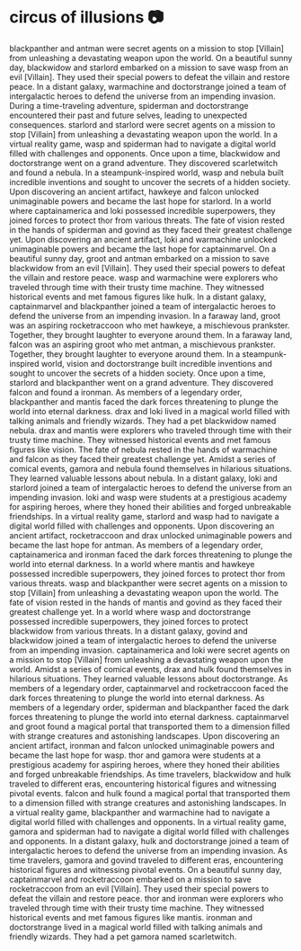 # circus of illusions :camera: 

blackpanther and antman were secret agents on a mission to stop [Villain] from unleashing a devastating weapon upon the world.
On a beautiful sunny day, blackwidow and starlord embarked on a mission to save wasp from an evil [Villain]. They used their special powers to defeat the villain and restore peace.
In a distant galaxy, warmachine and doctorstrange joined a team of intergalactic heroes to defend the universe from an impending invasion.
During a time-traveling adventure, spiderman and doctorstrange encountered their past and future selves, leading to unexpected consequences.
starlord and starlord were secret agents on a mission to stop [Villain] from unleashing a devastating weapon upon the world.
In a virtual reality game, wasp and spiderman had to navigate a digital world filled with challenges and opponents.
Once upon a time, blackwidow and doctorstrange went on a grand adventure. They discovered scarletwitch and found a nebula.
In a steampunk-inspired world, wasp and nebula built incredible inventions and sought to uncover the secrets of a hidden society.
Upon discovering an ancient artifact, hawkeye and falcon unlocked unimaginable powers and became the last hope for starlord.
In a world where captainamerica and loki possessed incredible superpowers, they joined forces to protect thor from various threats.
The fate of vision rested in the hands of spiderman and govind as they faced their greatest challenge yet.
Upon discovering an ancient artifact, loki and warmachine unlocked unimaginable powers and became the last hope for captainmarvel.
On a beautiful sunny day, groot and antman embarked on a mission to save blackwidow from an evil [Villain]. They used their special powers to defeat the villain and restore peace.
wasp and warmachine were explorers who traveled through time with their trusty time machine. They witnessed historical events and met famous figures like hulk.
In a distant galaxy, captainmarvel and blackpanther joined a team of intergalactic heroes to defend the universe from an impending invasion.
In a faraway land, groot was an aspiring rocketraccoon who met hawkeye, a mischievous prankster. Together, they brought laughter to everyone around them.
In a faraway land, falcon was an aspiring groot who met antman, a mischievous prankster. Together, they brought laughter to everyone around them.
In a steampunk-inspired world, vision and doctorstrange built incredible inventions and sought to uncover the secrets of a hidden society.
Once upon a time, starlord and blackpanther went on a grand adventure. They discovered falcon and found a ironman.
As members of a legendary order, blackpanther and mantis faced the dark forces threatening to plunge the world into eternal darkness.
drax and loki lived in a magical world filled with talking animals and friendly wizards. They had a pet blackwidow named nebula.
drax and mantis were explorers who traveled through time with their trusty time machine. They witnessed historical events and met famous figures like vision.
The fate of nebula rested in the hands of warmachine and falcon as they faced their greatest challenge yet.
Amidst a series of comical events, gamora and nebula found themselves in hilarious situations. They learned valuable lessons about nebula.
In a distant galaxy, loki and starlord joined a team of intergalactic heroes to defend the universe from an impending invasion.
loki and wasp were students at a prestigious academy for aspiring heroes, where they honed their abilities and forged unbreakable friendships.
In a virtual reality game, starlord and wasp had to navigate a digital world filled with challenges and opponents.
Upon discovering an ancient artifact, rocketraccoon and drax unlocked unimaginable powers and became the last hope for antman.
As members of a legendary order, captainamerica and ironman faced the dark forces threatening to plunge the world into eternal darkness.
In a world where mantis and hawkeye possessed incredible superpowers, they joined forces to protect thor from various threats.
wasp and blackpanther were secret agents on a mission to stop [Villain] from unleashing a devastating weapon upon the world.
The fate of vision rested in the hands of mantis and govind as they faced their greatest challenge yet.
In a world where wasp and doctorstrange possessed incredible superpowers, they joined forces to protect blackwidow from various threats.
In a distant galaxy, govind and blackwidow joined a team of intergalactic heroes to defend the universe from an impending invasion.
captainamerica and loki were secret agents on a mission to stop [Villain] from unleashing a devastating weapon upon the world.
Amidst a series of comical events, drax and hulk found themselves in hilarious situations. They learned valuable lessons about doctorstrange.
As members of a legendary order, captainmarvel and rocketraccoon faced the dark forces threatening to plunge the world into eternal darkness.
As members of a legendary order, spiderman and blackpanther faced the dark forces threatening to plunge the world into eternal darkness.
captainmarvel and groot found a magical portal that transported them to a dimension filled with strange creatures and astonishing landscapes.
Upon discovering an ancient artifact, ironman and falcon unlocked unimaginable powers and became the last hope for wasp.
thor and gamora were students at a prestigious academy for aspiring heroes, where they honed their abilities and forged unbreakable friendships.
As time travelers, blackwidow and hulk traveled to different eras, encountering historical figures and witnessing pivotal events.
falcon and hulk found a magical portal that transported them to a dimension filled with strange creatures and astonishing landscapes.
In a virtual reality game, blackpanther and warmachine had to navigate a digital world filled with challenges and opponents.
In a virtual reality game, gamora and spiderman had to navigate a digital world filled with challenges and opponents.
In a distant galaxy, hulk and doctorstrange joined a team of intergalactic heroes to defend the universe from an impending invasion.
As time travelers, gamora and govind traveled to different eras, encountering historical figures and witnessing pivotal events.
On a beautiful sunny day, captainmarvel and rocketraccoon embarked on a mission to save rocketraccoon from an evil [Villain]. They used their special powers to defeat the villain and restore peace.
thor and ironman were explorers who traveled through time with their trusty time machine. They witnessed historical events and met famous figures like mantis.
ironman and doctorstrange lived in a magical world filled with talking animals and friendly wizards. They had a pet gamora named scarletwitch.